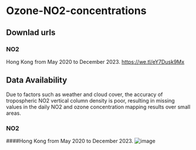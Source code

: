 ﻿# Ozone-NO2-concentrations
 ## Downlad urls
 ### NO2
 Hong Kong from May 2020 to December 2023. https://we.tl/eY7Dusk9Mx
 ## Data Availability
 Due to factors such as weather and cloud cover, the accuracy of tropospheric NO2 vertical column density is poor, resulting in missing values in the daily NO2 and ozone concentration mapping results over small areas.
 ### NO2
 ####Hong Kong from May 2020 to December 2023.
 ![image](https://github.com/user-attachments/assets/39e89e40-3d70-4476-9b06-10bcd3532c6e)

